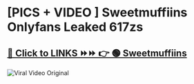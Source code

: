 
 # [PICS + VIDEO ] Sweetmuffiins Onlyfans Leaked 617zs

## <h2><a href="https://clipsfans.com/Sweetmuffiins&ref=git">🔗 Click to LINKS ⏩⏩ 👉 🟢 Sweetmuffiins </a></h2>

<a href="https://clipsfans.com/Sweetmuffiins&ref=git" rel="nofollow" data-target="animated-image.originalLink"><img src="https://i.ibb.co.com/xMMVF88/686577567.gif" alt="Viral Video Original" style="max-width: 100%; display: inline-block;" data-target="animated-image.originalImage"></a>

